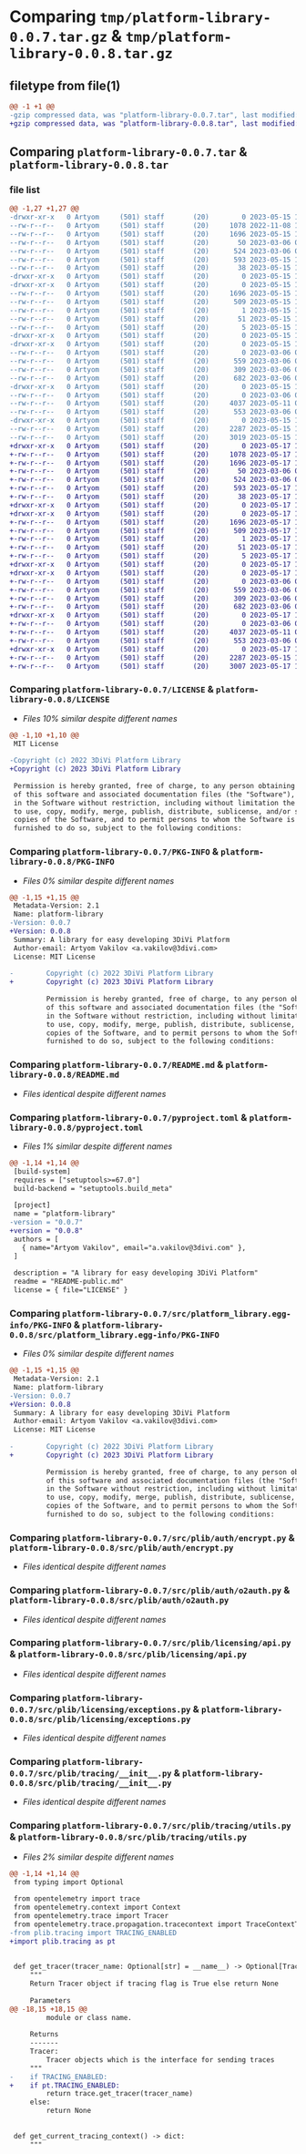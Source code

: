 # Comparing `tmp/platform-library-0.0.7.tar.gz` & `tmp/platform-library-0.0.8.tar.gz`

## filetype from file(1)

```diff
@@ -1 +1 @@
-gzip compressed data, was "platform-library-0.0.7.tar", last modified: Mon May 15 12:18:35 2023, max compression
+gzip compressed data, was "platform-library-0.0.8.tar", last modified: Wed May 17 10:19:24 2023, max compression
```

## Comparing `platform-library-0.0.7.tar` & `platform-library-0.0.8.tar`

### file list

```diff
@@ -1,27 +1,27 @@
-drwxr-xr-x   0 Artyom     (501) staff       (20)        0 2023-05-15 12:18:35.677415 platform-library-0.0.7/
--rw-r--r--   0 Artyom     (501) staff       (20)     1078 2022-11-08 13:08:16.000000 platform-library-0.0.7/LICENSE
--rw-r--r--   0 Artyom     (501) staff       (20)     1696 2023-05-15 12:18:35.677298 platform-library-0.0.7/PKG-INFO
--rw-r--r--   0 Artyom     (501) staff       (20)       50 2023-03-06 08:11:34.000000 platform-library-0.0.7/README-public.md
--rw-r--r--   0 Artyom     (501) staff       (20)      524 2023-03-06 07:49:45.000000 platform-library-0.0.7/README.md
--rw-r--r--   0 Artyom     (501) staff       (20)      593 2023-05-15 12:18:09.000000 platform-library-0.0.7/pyproject.toml
--rw-r--r--   0 Artyom     (501) staff       (20)       38 2023-05-15 12:18:35.677452 platform-library-0.0.7/setup.cfg
-drwxr-xr-x   0 Artyom     (501) staff       (20)        0 2023-05-15 12:18:35.674019 platform-library-0.0.7/src/
-drwxr-xr-x   0 Artyom     (501) staff       (20)        0 2023-05-15 12:18:35.675549 platform-library-0.0.7/src/platform_library.egg-info/
--rw-r--r--   0 Artyom     (501) staff       (20)     1696 2023-05-15 12:18:35.000000 platform-library-0.0.7/src/platform_library.egg-info/PKG-INFO
--rw-r--r--   0 Artyom     (501) staff       (20)      509 2023-05-15 12:18:35.000000 platform-library-0.0.7/src/platform_library.egg-info/SOURCES.txt
--rw-r--r--   0 Artyom     (501) staff       (20)        1 2023-05-15 12:18:35.000000 platform-library-0.0.7/src/platform_library.egg-info/dependency_links.txt
--rw-r--r--   0 Artyom     (501) staff       (20)       51 2023-05-15 12:18:35.000000 platform-library-0.0.7/src/platform_library.egg-info/requires.txt
--rw-r--r--   0 Artyom     (501) staff       (20)        5 2023-05-15 12:18:35.000000 platform-library-0.0.7/src/platform_library.egg-info/top_level.txt
-drwxr-xr-x   0 Artyom     (501) staff       (20)        0 2023-05-15 12:18:35.674213 platform-library-0.0.7/src/plib/
-drwxr-xr-x   0 Artyom     (501) staff       (20)        0 2023-05-15 12:18:35.676369 platform-library-0.0.7/src/plib/auth/
--rw-r--r--   0 Artyom     (501) staff       (20)        0 2023-03-06 07:47:25.000000 platform-library-0.0.7/src/plib/auth/__init__.py
--rw-r--r--   0 Artyom     (501) staff       (20)      559 2023-03-06 07:47:25.000000 platform-library-0.0.7/src/plib/auth/encrypt.py
--rw-r--r--   0 Artyom     (501) staff       (20)      309 2023-03-06 07:47:25.000000 platform-library-0.0.7/src/plib/auth/jwt.py
--rw-r--r--   0 Artyom     (501) staff       (20)      682 2023-03-06 07:47:25.000000 platform-library-0.0.7/src/plib/auth/o2auth.py
-drwxr-xr-x   0 Artyom     (501) staff       (20)        0 2023-05-15 12:18:35.676767 platform-library-0.0.7/src/plib/licensing/
--rw-r--r--   0 Artyom     (501) staff       (20)        0 2023-03-06 07:29:21.000000 platform-library-0.0.7/src/plib/licensing/__init__.py
--rw-r--r--   0 Artyom     (501) staff       (20)     4037 2023-05-11 06:38:08.000000 platform-library-0.0.7/src/plib/licensing/api.py
--rw-r--r--   0 Artyom     (501) staff       (20)      553 2023-03-06 07:29:21.000000 platform-library-0.0.7/src/plib/licensing/exceptions.py
-drwxr-xr-x   0 Artyom     (501) staff       (20)        0 2023-05-15 12:18:35.677137 platform-library-0.0.7/src/plib/tracing/
--rw-r--r--   0 Artyom     (501) staff       (20)     2287 2023-05-15 12:18:09.000000 platform-library-0.0.7/src/plib/tracing/__init__.py
--rw-r--r--   0 Artyom     (501) staff       (20)     3019 2023-05-15 12:18:09.000000 platform-library-0.0.7/src/plib/tracing/utils.py
+drwxr-xr-x   0 Artyom     (501) staff       (20)        0 2023-05-17 10:19:24.637162 platform-library-0.0.8/
+-rw-r--r--   0 Artyom     (501) staff       (20)     1078 2023-05-17 10:19:03.000000 platform-library-0.0.8/LICENSE
+-rw-r--r--   0 Artyom     (501) staff       (20)     1696 2023-05-17 10:19:24.637008 platform-library-0.0.8/PKG-INFO
+-rw-r--r--   0 Artyom     (501) staff       (20)       50 2023-03-06 08:11:34.000000 platform-library-0.0.8/README-public.md
+-rw-r--r--   0 Artyom     (501) staff       (20)      524 2023-03-06 07:49:45.000000 platform-library-0.0.8/README.md
+-rw-r--r--   0 Artyom     (501) staff       (20)      593 2023-05-17 10:18:00.000000 platform-library-0.0.8/pyproject.toml
+-rw-r--r--   0 Artyom     (501) staff       (20)       38 2023-05-17 10:19:24.637231 platform-library-0.0.8/setup.cfg
+drwxr-xr-x   0 Artyom     (501) staff       (20)        0 2023-05-17 10:19:24.633459 platform-library-0.0.8/src/
+drwxr-xr-x   0 Artyom     (501) staff       (20)        0 2023-05-17 10:19:24.635109 platform-library-0.0.8/src/platform_library.egg-info/
+-rw-r--r--   0 Artyom     (501) staff       (20)     1696 2023-05-17 10:19:24.000000 platform-library-0.0.8/src/platform_library.egg-info/PKG-INFO
+-rw-r--r--   0 Artyom     (501) staff       (20)      509 2023-05-17 10:19:24.000000 platform-library-0.0.8/src/platform_library.egg-info/SOURCES.txt
+-rw-r--r--   0 Artyom     (501) staff       (20)        1 2023-05-17 10:19:24.000000 platform-library-0.0.8/src/platform_library.egg-info/dependency_links.txt
+-rw-r--r--   0 Artyom     (501) staff       (20)       51 2023-05-17 10:19:24.000000 platform-library-0.0.8/src/platform_library.egg-info/requires.txt
+-rw-r--r--   0 Artyom     (501) staff       (20)        5 2023-05-17 10:19:24.000000 platform-library-0.0.8/src/platform_library.egg-info/top_level.txt
+drwxr-xr-x   0 Artyom     (501) staff       (20)        0 2023-05-17 10:19:24.633645 platform-library-0.0.8/src/plib/
+drwxr-xr-x   0 Artyom     (501) staff       (20)        0 2023-05-17 10:19:24.635895 platform-library-0.0.8/src/plib/auth/
+-rw-r--r--   0 Artyom     (501) staff       (20)        0 2023-03-06 07:47:25.000000 platform-library-0.0.8/src/plib/auth/__init__.py
+-rw-r--r--   0 Artyom     (501) staff       (20)      559 2023-03-06 07:47:25.000000 platform-library-0.0.8/src/plib/auth/encrypt.py
+-rw-r--r--   0 Artyom     (501) staff       (20)      309 2023-03-06 07:47:25.000000 platform-library-0.0.8/src/plib/auth/jwt.py
+-rw-r--r--   0 Artyom     (501) staff       (20)      682 2023-03-06 07:47:25.000000 platform-library-0.0.8/src/plib/auth/o2auth.py
+drwxr-xr-x   0 Artyom     (501) staff       (20)        0 2023-05-17 10:19:24.636402 platform-library-0.0.8/src/plib/licensing/
+-rw-r--r--   0 Artyom     (501) staff       (20)        0 2023-03-06 07:29:21.000000 platform-library-0.0.8/src/plib/licensing/__init__.py
+-rw-r--r--   0 Artyom     (501) staff       (20)     4037 2023-05-11 06:38:08.000000 platform-library-0.0.8/src/plib/licensing/api.py
+-rw-r--r--   0 Artyom     (501) staff       (20)      553 2023-03-06 07:29:21.000000 platform-library-0.0.8/src/plib/licensing/exceptions.py
+drwxr-xr-x   0 Artyom     (501) staff       (20)        0 2023-05-17 10:19:24.636817 platform-library-0.0.8/src/plib/tracing/
+-rw-r--r--   0 Artyom     (501) staff       (20)     2287 2023-05-15 12:18:09.000000 platform-library-0.0.8/src/plib/tracing/__init__.py
+-rw-r--r--   0 Artyom     (501) staff       (20)     3007 2023-05-17 10:17:35.000000 platform-library-0.0.8/src/plib/tracing/utils.py
```

### Comparing `platform-library-0.0.7/LICENSE` & `platform-library-0.0.8/LICENSE`

 * *Files 10% similar despite different names*

```diff
@@ -1,10 +1,10 @@
 MIT License
 
-Copyright (c) 2022 3DiVi Platform Library
+Copyright (c) 2023 3DiVi Platform Library
 
 Permission is hereby granted, free of charge, to any person obtaining a copy
 of this software and associated documentation files (the "Software"), to deal
 in the Software without restriction, including without limitation the rights
 to use, copy, modify, merge, publish, distribute, sublicense, and/or sell
 copies of the Software, and to permit persons to whom the Software is
 furnished to do so, subject to the following conditions:
```

### Comparing `platform-library-0.0.7/PKG-INFO` & `platform-library-0.0.8/PKG-INFO`

 * *Files 0% similar despite different names*

```diff
@@ -1,15 +1,15 @@
 Metadata-Version: 2.1
 Name: platform-library
-Version: 0.0.7
+Version: 0.0.8
 Summary: A library for easy developing 3DiVi Platform
 Author-email: Artyom Vakilov <a.vakilov@3divi.com>
 License: MIT License
         
-        Copyright (c) 2022 3DiVi Platform Library
+        Copyright (c) 2023 3DiVi Platform Library
         
         Permission is hereby granted, free of charge, to any person obtaining a copy
         of this software and associated documentation files (the "Software"), to deal
         in the Software without restriction, including without limitation the rights
         to use, copy, modify, merge, publish, distribute, sublicense, and/or sell
         copies of the Software, and to permit persons to whom the Software is
         furnished to do so, subject to the following conditions:
```

### Comparing `platform-library-0.0.7/README.md` & `platform-library-0.0.8/README.md`

 * *Files identical despite different names*

### Comparing `platform-library-0.0.7/pyproject.toml` & `platform-library-0.0.8/pyproject.toml`

 * *Files 1% similar despite different names*

```diff
@@ -1,14 +1,14 @@
 [build-system]
 requires = ["setuptools>=67.0"]
 build-backend = "setuptools.build_meta"
 
 [project]
 name = "platform-library"
-version = "0.0.7"
+version = "0.0.8"
 authors = [
   { name="Artyom Vakilov", email="a.vakilov@3divi.com" },
 ]
 
 description = "A library for easy developing 3DiVi Platform"
 readme = "README-public.md"
 license = { file="LICENSE" }
```

### Comparing `platform-library-0.0.7/src/platform_library.egg-info/PKG-INFO` & `platform-library-0.0.8/src/platform_library.egg-info/PKG-INFO`

 * *Files 0% similar despite different names*

```diff
@@ -1,15 +1,15 @@
 Metadata-Version: 2.1
 Name: platform-library
-Version: 0.0.7
+Version: 0.0.8
 Summary: A library for easy developing 3DiVi Platform
 Author-email: Artyom Vakilov <a.vakilov@3divi.com>
 License: MIT License
         
-        Copyright (c) 2022 3DiVi Platform Library
+        Copyright (c) 2023 3DiVi Platform Library
         
         Permission is hereby granted, free of charge, to any person obtaining a copy
         of this software and associated documentation files (the "Software"), to deal
         in the Software without restriction, including without limitation the rights
         to use, copy, modify, merge, publish, distribute, sublicense, and/or sell
         copies of the Software, and to permit persons to whom the Software is
         furnished to do so, subject to the following conditions:
```

### Comparing `platform-library-0.0.7/src/plib/auth/encrypt.py` & `platform-library-0.0.8/src/plib/auth/encrypt.py`

 * *Files identical despite different names*

### Comparing `platform-library-0.0.7/src/plib/auth/o2auth.py` & `platform-library-0.0.8/src/plib/auth/o2auth.py`

 * *Files identical despite different names*

### Comparing `platform-library-0.0.7/src/plib/licensing/api.py` & `platform-library-0.0.8/src/plib/licensing/api.py`

 * *Files identical despite different names*

### Comparing `platform-library-0.0.7/src/plib/licensing/exceptions.py` & `platform-library-0.0.8/src/plib/licensing/exceptions.py`

 * *Files identical despite different names*

### Comparing `platform-library-0.0.7/src/plib/tracing/__init__.py` & `platform-library-0.0.8/src/plib/tracing/__init__.py`

 * *Files identical despite different names*

### Comparing `platform-library-0.0.7/src/plib/tracing/utils.py` & `platform-library-0.0.8/src/plib/tracing/utils.py`

 * *Files 2% similar despite different names*

```diff
@@ -1,14 +1,14 @@
 from typing import Optional
 
 from opentelemetry import trace
 from opentelemetry.context import Context
 from opentelemetry.trace import Tracer
 from opentelemetry.trace.propagation.tracecontext import TraceContextTextMapPropagator
-from plib.tracing import TRACING_ENABLED
+import plib.tracing as pt
 
 
 def get_tracer(tracer_name: Optional[str] = __name__) -> Optional[Tracer]:
     """
     Return Tracer object if tracing flag is True else return None
 
     Parameters
@@ -18,15 +18,15 @@
         module or class name.
 
     Returns
     -------
     Tracer:
         Tracer objects which is the interface for sending traces
     """
-    if TRACING_ENABLED:
+    if pt.TRACING_ENABLED:
         return trace.get_tracer(tracer_name)
     else:
         return None
 
 
 def get_current_tracing_context() -> dict:
     """
```

